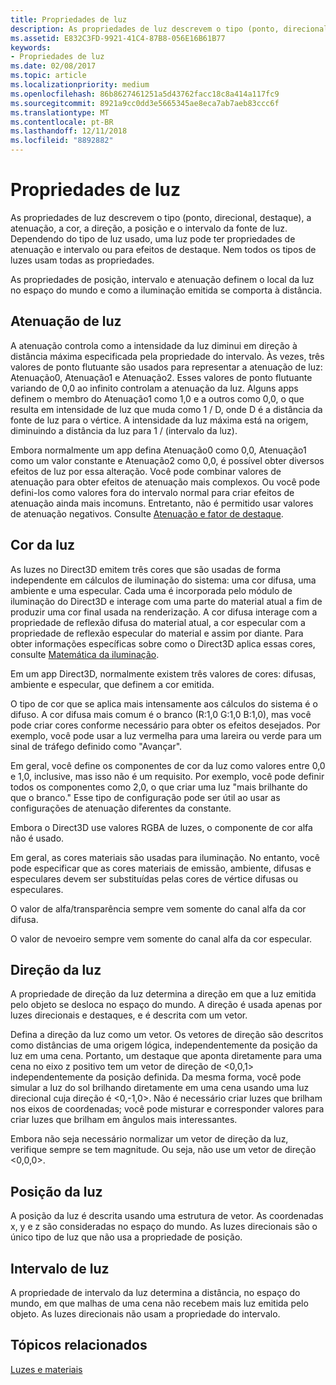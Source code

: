 ```yaml
---
title: Propriedades de luz
description: As propriedades de luz descrevem o tipo (ponto, direcional, destaque), a atenuação, a cor, a direção, a posição e o intervalo da fonte de luz.
ms.assetid: E832C3FD-9921-41C4-87B8-056E16B61B77
keywords:
- Propriedades de luz
ms.date: 02/08/2017
ms.topic: article
ms.localizationpriority: medium
ms.openlocfilehash: 86b8627461251a5d43762facc18c8a414a117fc9
ms.sourcegitcommit: 8921a9cc0dd3e5665345ae8eca7ab7aeb83ccc6f
ms.translationtype: MT
ms.contentlocale: pt-BR
ms.lasthandoff: 12/11/2018
ms.locfileid: "8892882"
---
```

# <a name="light-properties"></a>Propriedades de luz


As propriedades de luz descrevem o tipo (ponto, direcional, destaque), a atenuação, a cor, a direção, a posição e o intervalo da fonte de luz. Dependendo do tipo de luz usado, uma luz pode ter propriedades de atenuação e intervalo ou para efeitos de destaque. Nem todos os tipos de luzes usam todas as propriedades.

As propriedades de posição, intervalo e atenuação definem o local da luz no espaço do mundo e como a iluminação emitida se comporta à distância.

## <a name="span-idlightattenuationspanspan-idlightattenuationspanspan-idlightattenuationspanlight-attenuation"></a><span id="Light_Attenuation"></span><span id="light_attenuation"></span><span id="LIGHT_ATTENUATION"></span>Atenuação de luz


A atenuação controla como a intensidade da luz diminui em direção à distância máxima especificada pela propriedade do intervalo. Às vezes, três valores de ponto flutuante são usados para representar a atenuação de luz: Atenuação0, Atenuação1 e Atenuação2. Esses valores de ponto flutuante variando de 0,0 ao infinito controlam a atenuação da luz. Alguns apps definem o membro do Atenuação1 como 1,0 e a outros como 0,0, o que resulta em intensidade de luz que muda como 1 / D, onde D é a distância da fonte de luz para o vértice. A intensidade da luz máxima está na origem, diminuindo a distância da luz para 1 / (intervalo da luz).

Embora normalmente um app defina Atenuação0 como 0,0, Atenuação1 como um valor constante e Atenuação2 como 0,0, é possível obter diversos efeitos de luz por essa alteração. Você pode combinar valores de atenuação para obter efeitos de atenuação mais complexos. Ou você pode defini-los como valores fora do intervalo normal para criar efeitos de atenuação ainda mais incomuns. Entretanto, não é permitido usar valores de atenuação negativos. Consulte [Atenuação e fator de destaque](attenuation-and-spotlight-factor.md).

## <a name="span-idlightcolorspanspan-idlightcolorspanspan-idlightcolorspanlight-color"></a><span id="Light_Color"></span><span id="light_color"></span><span id="LIGHT_COLOR"></span>Cor da luz


As luzes no Direct3D emitem três cores que são usadas de forma independente em cálculos de iluminação do sistema: uma cor difusa, uma ambiente e uma especular. Cada uma é incorporada pelo módulo de iluminação do Direct3D e interage com uma parte do material atual a fim de produzir uma cor final usada na renderização. A cor difusa interage com a propriedade de reflexão difusa do material atual, a cor especular com a propriedade de reflexão especular do material e assim por diante. Para obter informações específicas sobre como o Direct3D aplica essas cores, consulte [Matemática da iluminação](mathematics-of-lighting.md).

Em um app Direct3D, normalmente existem três valores de cores: difusas, ambiente e especular, que definem a cor emitida.

O tipo de cor que se aplica mais intensamente aos cálculos do sistema é o difuso. A cor difusa mais comum é o branco (R:1,0 G:1,0 B:1,0), mas você pode criar cores conforme necessário para obter os efeitos desejados. Por exemplo, você pode usar a luz vermelha para uma lareira ou verde para um sinal de tráfego definido como "Avançar".

Em geral, você define os componentes de cor da luz como valores entre 0,0 e 1,0, inclusive, mas isso não é um requisito. Por exemplo, você pode definir todos os componentes como 2,0, o que criar uma luz "mais brilhante do que o branco." Esse tipo de configuração pode ser útil ao usar as configurações de atenuação diferentes da constante.

Embora o Direct3D use valores RGBA de luzes, o componente de cor alfa não é usado.

Em geral, as cores materiais são usadas para iluminação. No entanto, você pode especificar que as cores materiais de emissão, ambiente, difusas e especulares devem ser substituídas pelas cores de vértice difusas ou especulares.

O valor de alfa/transparência sempre vem somente do canal alfa da cor difusa.

O valor de nevoeiro sempre vem somente do canal alfa da cor especular.

## <a name="span-idlightdirectionspanspan-idlightdirectionspanspan-idlightdirectionspanlight-direction"></a><span id="Light_Direction"></span><span id="light_direction"></span><span id="LIGHT_DIRECTION"></span>Direção da luz


A propriedade de direção da luz determina a direção em que a luz emitida pelo objeto se desloca no espaço do mundo. A direção é usada apenas por luzes direcionais e destaques, e é descrita com um vetor.

Defina a direção da luz como um vetor. Os vetores de direção são descritos como distâncias de uma origem lógica, independentemente da posição da luz em uma cena. Portanto, um destaque que aponta diretamente para uma cena no eixo z positivo tem um vetor de direção de &lt;0,0,1&gt; independentemente da posição definida. Da mesma forma, você pode simular a luz do sol brilhando diretamente em uma cena usando uma luz direcional cuja direção é &lt;0,-1,0&gt;. Não é necessário criar luzes que brilham nos eixos de coordenadas; você pode misturar e corresponder valores para criar luzes que brilham em ângulos mais interessantes.

Embora não seja necessário normalizar um vetor de direção da luz, verifique sempre se tem magnitude. Ou seja, não use um vetor de direção &lt;0,0,0&gt;.

## <a name="span-idlightpositionspanspan-idlightpositionspanspan-idlightpositionspanlight-position"></a><span id="Light_Position"></span><span id="light_position"></span><span id="LIGHT_POSITION"></span>Posição da luz


A posição da luz é descrita usando uma estrutura de vetor. As coordenadas x, y e z são consideradas no espaço do mundo. As luzes direcionais são o único tipo de luz que não usa a propriedade de posição.

## <a name="span-idlightrangespanspan-idlightrangespanspan-idlightrangespanlight-range"></a><span id="Light_Range"></span><span id="light_range"></span><span id="LIGHT_RANGE"></span>Intervalo de luz


A propriedade de intervalo da luz determina a distância, no espaço do mundo, em que malhas de uma cena não recebem mais luz emitida pelo objeto. As luzes direcionais não usam a propriedade do intervalo.

## <a name="span-idrelated-topicsspanrelated-topics"></a><span id="related-topics"></span>Tópicos relacionados


[Luzes e materiais](lights-and-materials.md)

 

 




